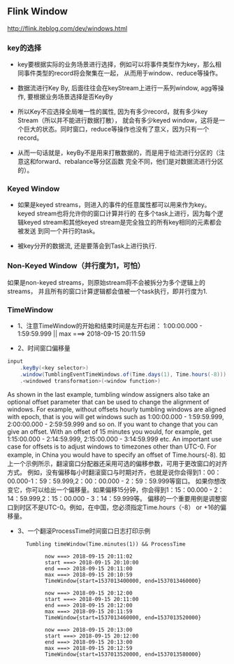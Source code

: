 ## Flink Window
http://flink.iteblog.com/dev/windows.html

### key的选择
- key要根据实际的业务场景进行选择，例如可以将事件类型作为key，那么相同事件类型的record将会聚集在一起，
  从而用于window、reduce等操作。
  
- 数据流进行Key By, 后面往往会在keyStream上进行一系列window, agg等操作, 要根据业务场景选择是否KeyBy 
  
- 所以Key不应选择全局唯一性的属性, 因为有多少record，就有多少key Stream（所以并不能进行数据打散），
  就会有多少keyed window，这将是一个巨大的状态。同时窗口，reduce等操作也没有了意义，因为只有一个record。
  
- 从而一句话就是，keyBy不是用来打散数据的，而是用于给流进行分区的（注意这和forward、rebalance等分区函数
  完全不同，他们是对数据流进行分区的）。


### Keyed Window
- 如果是keyed streams，则进入的事件的任意属性都可以用来作为key。keyed stream也将允许你的窗口计算并行的 
  在多个task上进行，因为每个逻辑keyed stream和其他keyed stream是完全独立的所有key相同的元素都会被发送
  到同一个并行的task。
  
- 被key分开的数据流, 还是要落会到Task上进行执行.

### Non-Keyed Window（并行度为1，可怕）
如果是non-keyed streams，则原始stream将不会被拆分为多个逻辑上的streams，
并且所有的窗口计算逻辑都会值被一个task执行，即并行度为1.


### TimeWindow
- 1、注意TimeWindow的开始和结束时间是左开右闭：
     1:00:00.000 - 1:59:59.999 || max ===> 2018-09-15 20:11:59

- 2、时间窗口偏移量
```scala
input
    .keyBy(<key selector>)
    .window(TumblingEventTimeWindows.of(Time.days(1), Time.hours(-8)))
    .<windowed transformation>(<window function>)
```
As shown in the last example, tumbling window assigners also take an optional offset parameter 
that can be used to change the alignment of windows. For example, without offsets hourly tumbling 
windows are aligned with epoch, that is you will get windows such as 
1:00:00.000 - 1:59:59.999, 2:00:00.000 - 2:59:59.999 and so on. 
If you want to change that you can give an offset. 
With an offset of 15 minutes you would, for example, get 
1:15:00.000 - 2:14:59.999, 2:15:00.000 - 3:14:59.999 etc. 
An important use case for offsets is to adjust windows to timezones other than UTC-0. For example, 
in China you would have to specify an offset of Time.hours(-8).
如上一个示例所示，翻滚窗口分配器还采用可选的偏移参数，可用于更改窗口的对齐方式。
例如，没有偏移每小时翻滚窗口与时期对齐，也就是说你会得到1：00：00.000-1：59：59.999,2：00：00.000 - 2：59：59.999等窗口。
如果你想改变它，你可以给出一个偏移量。如果偏移15分钟，你会得到1：15：00.000 - 2：14：59.999,2：15：00.000 - 3：14：59.999等。
偏移的一个重要用例是调整窗口到时区不是UTC-0。例如，在中国，您必须指定Time.hours（-8） or +16的偏移量。

- 3、一个翻滚ProcessTime时间窗口日志打印示例
```
      Tumbling timeWindow(Time.minutes(1)) && ProcessTime

            now ===> 2018-09-15 20:11:02
            start ===> 2018-09-15 20:10:00
            end ===> 2018-09-15 20:11:00
            max ===> 2018-09-15 20:10:59
            TimeWindow{start=1537013400000, end=1537013460000}
            
            now ===> 2018-09-15 20:12:00
            start ===> 2018-09-15 20:11:00
            end ===> 2018-09-15 20:12:00
            max ===> 2018-09-15 20:11:59
            TimeWindow{start=1537013460000, end=1537013520000}
            
            now ===> 2018-09-15 20:13:00
            start ===> 2018-09-15 20:12:00
            end ===> 2018-09-15 20:13:00
            max ===> 2018-09-15 20:12:59
            TimeWindow{start=1537013520000, end=1537013580000}
```
